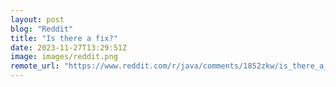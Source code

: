 ```yaml
---
layout: post
blog: "Reddit"
title: "Is there a fix?"
date: 2023-11-27T13:29:51Z
image: images/reddit.png
remote_url: "https://www.reddit.com/r/java/comments/1852zkw/is_there_a_fix/"
---
```

